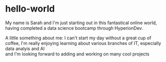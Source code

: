 # hello-world

My name is Sarah and I'm just starting out in this fantastical online world, having completed a data science bootcamp through HyperionDev. 

A little something about me: 
I can't start my day without a great cup of coffee, 
I'm really enjoying learning about various branches of IT, especially data analyis and AI  
and I'm looking forward to adding and working on many cool projects 

